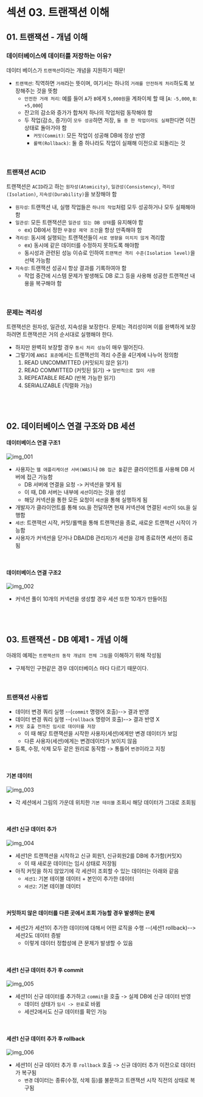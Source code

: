 # 섹션 03. 트랜잭션 이해
## 01. 트랜잭션 - 개념 이해
### 데이터베이스에 데이터를 저장하는 이유?
데이터 베이스가 `트랜잭션`이라는 개념을 지원하기 때문!  
- `트랜잭션`: 직역하면 `거래`라는 뜻이며, 여기서는 하나의 `거래를 안전하게 처리`하도록 보장해주는 것을 뜻함
  - `안전한 거래 처리`: 예를 들어 `A`가 `B`에게 `5,000원`을 계좌이체 할 때 [`A`: `-5,000`, `B`: `+5,000`]
  - 잔고의 감소와 증가가 합쳐저 하나의 작업처럼 동작해야 함
  - 두 작업(감소, 증가)이 `모두 성공`하면 저장, `둘 중 한 작업이라도 실패`한다면 이전 상태로 돌아가야 함
    - `커밋(Commit)`: 모든 작업이 성공해 DB에 정상 반영
    - `롤백(Rollback)`: 둘 중 하나라도 작업이 실패해 이전으로 되돌리는 것  
<br/>

### 트랜잭션 ACID
트랜잭션은 `ACID`라고 하는 `원자성(Atomicity)`, `일관성(Consistency)`, `격리성(Isolation)`, `지속성(Durability)`을 보장해야 함
- `원자성`: 트랜잭션 내, 실행 작업들은 `하나의 작업`처럼 모두 성공하거나 모두 실패해야 함
- `일관성`: 모든 트랜잭션은 `일관성 있는 DB 상태`를 유지해야 함
  - ex) DB에서 정한 `무결성 제약 조건`을 항상 만족해야 함
- `격리성`: 동시에 실행되는 트랜잭션들이 `서로 영향을 미치지 않게` 격리함
  - ex) 동시에 같은 데이터를 수정하지 못하도록 해야함
  - 동시성과 관련된 성능 이슈로 인하여 `트랜잭션 격리 수준(Isolation level)`을 선택 가능함
- `지속성`: 트랜잭션 성공시 항상 결과를 기록하여야 함
  - 작업 중간에 시스템 문제가 발생해도 DB 로그 등을 사용해 성공한 트랜잭션 내용을 복구해야 함  
<br/>

### 문제는 격리성
트랜잭션은 원자성, 일관성, 지속성을 보장한다. 문제는 격리성이며 이를 완벽하게 보장하려면 트랜잭션은 거의 순서대로 실행해야 한다.
- 하지만 완벽히 보장할 경우 `동시 처리 성능`이 매우 떨어진다.
- 그렇기에 `ANSI 표준`에서는 트랜잭션의 격리 수준을 4단계에 나누어 정의함
  1. READ UNCOMMITTED (커밋되지 않은 읽기)
  2. READ COMMITTED (커밋된 읽기) -> `일반적으로 많이 사용`
  3. REPEATABLE READ (반복 가능한 읽기)
  4. SERIALIZABLE (직렬화 가능)  
<br/><br/><br/>

## 02. 데이터베이스 연결 구조와 DB 세션
#### 데이터베이스 연결 구조1
![img_001](img/img_001.jpg)
- 사용자는 `웹 애플리케이션 서버(WAS)`나 `DB 접근 툴`같은 클라이언트를 사용해 DB 서버에 접근 가능함
  - DB 서버에 연결을 요청 -> 커넥션을 맺게 됨
  - 이 때, DB 서버는 내부에 `세션`이라는 것을 생성
  - 해당 커넥션을 통한 모든 요청이 `세션`을 통해 실행하게 됨
- 개발자가 클라이언트를 통해 `SQL`을 전달하면 현재 커넥션에 연결된 `세션`이 `SQL`을 실행함
- `세션`: 트랜잭션 시작, 커밋/롤백을 통해 트랜잭션을 종료, 새로운 트랜잭션 시작이 가능함
- 사용자가 커넥션을 닫거나 DBA(DB 관리자)가 세션을 강제 종료하면 세션이 종료됨  
<br/>

#### 데이터베이스 연결 구조2
![img_002](img/img_002.jpg)
- 커넥션 풀이 10개의 커넥션을 생성할 경우 세션 또한 10개가 만들어짐  
<br/><br/><br/>

## 03. 트랜잭션 - DB 예제1 - 개념 이해
아래의 예제는 `트랜잭션의 동작 개념의 전체 그림`을 이해하기 위해 작성됨
- 구체적인 구현같은 경우 데이터베이스 마다 다르기 때문이다.  
<br/>

### 트랜잭션 사용법
- 데이터 변경 쿼리 실행 --(`commit` 명령어 호출)--> 결과 반영
- 데이터 변경 쿼리 실행 --(`rollback` 명령어 호출)--> 결과 반영 X
- `커밋 호출 전까진 임시로 데이터를 저장`
  - 이 때 해당 트랜잭션을 시작한 사용자(세션)에게만 변경 데이터가 보임
  - 다른 사용자(세션)에게는 변경데이터가 보이지 않음
- 등록, 수정, 삭제 모두 같은 원리로 동작함 -> 통틀어 `변경`이라고 지칭  
<br/>

#### 기본 데이터
![img_003](img/img_003.jpg)
- 각 세션에서 그림의 가운데 위치한 `기본 테이블` 조회시 해당 데이터가 그대로 조회됨  
<br/>

#### 세션1 신규 데이터 추가
![img_004](img/img_004.jpg)
- 세션1은 트랜잭션을 시작하고 신규 회원1, 신규회원2를 DB에 추가함(커밋X)
  - 이 때 새로운 데이터는 임시 상태로 저장됨
- 아직 커밋을 하지 않았기에 각 세션이 조회할 수 있는 데이터는 아래와 같음
  - `세션1`: 기본 테이블 데이터 + 본인이 추가한 데이터
  - `세션2`: 기본 테이블 데이터  
<br/>

#### 커밋하지 않은 데이터를 다른 곳에서 조회 가능할 경우 발생하는 문제
- 세션2가 세션1이 추가한 데이터에 대해서 어떤 로직을 수행 --(세션1 rollback)--> 세션2도 데이터 증발
  - 이렇게 데이터 정합성에 큰 문제가 발생할 수 있음  
<br/>

#### 세션1 신규 데이터 추가 후 commit
![img_005](img/img_005.jpg)
- 세션1이 신규 데이터를 추가하고 `commit`을 호출 -> 실제 DB에 신규 데이터 반영
  - 데이터 상태가 `임시 -> 완료`로 바뀜
  - 세션2에서도 신규 데이터를 확인 가능  
<br/>

#### 세션1 신규 데이터 추가 후 rollback
![img_006](img/img_006.jpg)
- 세션1이 신규 데이터 추가 후 `rollback` 호출 -> 신규 데이터 추가 이전으로 데이터가 복구됨
  - `변경` 데이터는 종류(수정, 삭제 등)를 불문하고 트랜잭션 시작 직전의 상태로 복구됨